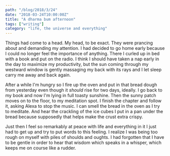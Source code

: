 ```yaml
---
path: "/blog/2018/3/24"
date: "2018-03-24T10:00:00Z"
title: "A dharma bum afternoon"
tags: ["writing"]
category: "life, the universe and everything"
---
```


Things had come to a head. My head, to be exact. They were prancing about and demanding my attention. I had decided to go home early because I could no longer feel the importance of anything. There I curled up in bed with a book and put on the radio. I think I should have taken a nap early in the day to maximize my productivity, but the sun coming through my westward window is gently massaging my back with its rays and I let sleep carry me away and back again.

After a while I'm hungry so I fire up the oven and put in that bread dough from yesterday even though it *should* rise for two days, ideally. I go back to my book and now I'm lying in full toasty sunshine. Then the sunny patch moves on to the floor, to my meditation spot. I finish the chapter and follow it, asking Alexa to stop the music. I can smell the bread in the oven as I try to meditate. And hear the crackling of the ice cubes I put in a pan under the bread because supposedly that helps make the crust extra crispy.

Just then I feel so remarkably at peace with life and everything in it I just had to get up and try to put words to this feeling. I realize I was being too rough on myself with piles of shoulds and oughts. I had forgotten that I have to be gentle in order to hear that wisdom which speaks in a whisper, which keeps me on course like a rudder.
